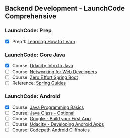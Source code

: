 ## Backend Development - LaunchCode Comprehensive

### LaunchCode: Prep
- [X] Prep 1: [Learning How to Learn](https://www.coursera.org/learn/learning-how-to-learn/home/welcome)

### LaunchCode: Core Java
- [X] Course: [Udacity Intro to Java](https://www.udacity.com/course/java-programming-basics--ud282)
- [ ] Course: [Networking for Web Developers](https://www.udacity.com/course/networking-for-web-developers--ud256)
- [ ] Course: [Zero Effort Spring Boot](https://www.youtube.com/watch?v=cTPAKMIm_pM&list=PLgGXSWYM2FpOa_FTla-x5Wd10dpmgrRC4)
- [ ] Reference: [Spring Guides](https://spring.io/guides)

### LaunchCode: Android
- [X] Course: [Java Programming Basics](https://www.udacity.com/course/java-programming-basics--ud282)
- [ ] Course: [Java Class - Optional](https://github.com/mpmenne/launchcode-java-class)
- [ ] Course: [Google - Build your First App](https://developer.android.com/training/basics/firstapp/)
- [ ] Course: [Udacity - Developing Android Apps](https://www.udacity.com/course/new-android-fundamentals--ud851)
- [ ] Course: [Codepath Android Cliffnotes](https://guides.codepath.com/android)
